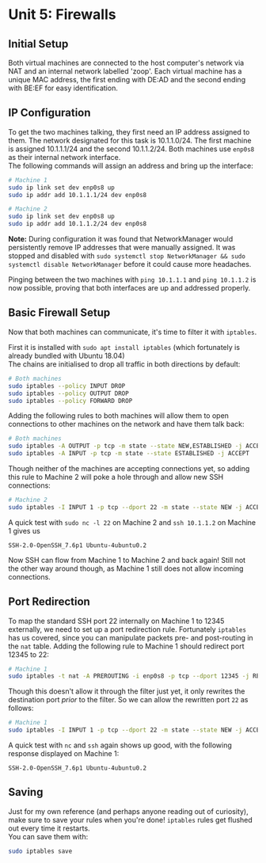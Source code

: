 # Unit 5: Firewalls
## Initial Setup
Both virtual machines are connected to the host computer's network via NAT and an internal network labelled 'zoop'.
Each virtual machine has a unique MAC address, the first ending with DE:AD and the second ending with BE:EF for easy identification.

## IP Configuration
To get the two machines talking, they first need an IP address assigned to them. The network designated for this task is 10.1.1.0/24. The first machine is assigned 10.1.1.1/24 and the second 10.1.1.2/24.
Both machines use `enp0s8` as their internal network interface.  
The following commands will assign an address and bring up the interface:
```bash
# Machine 1
sudo ip link set dev enp0s8 up
sudo ip addr add 10.1.1.1/24 dev enp0s8
```
```bash
# Machine 2
sudo ip link set dev enp0s8 up
sudo ip addr add 10.1.1.2/24 dev enp0s8
```

**Note:** During configuration it was found that NetworkManager would persistently remove IP addresses that were manually assigned. It was stopped and disabled with `sudo systemctl stop NetworkManager && sudo systemctl disable NetworkManager` before it could cause more headaches.

Pinging between the two machines with `ping 10.1.1.1` and `ping 10.1.1.2` is now possible, proving that both interfaces are up and addressed properly.

## Basic Firewall Setup
Now that both machines can communicate, it's time to filter it with `iptables`.

First it is installed with `sudo apt install iptables` (which fortunately is already bundled with Ubuntu 18.04)  
The chains are initialised to drop all traffic in both directions by default:
```bash
# Both machines
sudo iptables --policy INPUT DROP
sudo iptables --policy OUTPUT DROP
sudo iptables --policy FORWARD DROP
```
Adding the following rules to both machines will allow them to open connections to other machines on the network and have them talk back:
```bash
# Both machines
sudo iptables -A OUTPUT -p tcp -m state --state NEW,ESTABLISHED -j ACCEPT
sudo iptables -A INPUT -p tcp -m state --state ESTABLISHED -j ACCEPT
```
Though neither of the machines are accepting connections yet, so adding this rule to Machine 2 will poke a hole through and allow new SSH connections:
```bash
# Machine 2
sudo iptables -I INPUT 1 -p tcp --dport 22 -m state --state NEW -j ACCEPT
```
A quick test with `sudo nc -l 22` on Machine 2 and `ssh 10.1.1.2` on Machine 1 gives us
```
SSH-2.0-OpenSSH_7.6p1 Ubuntu-4ubuntu0.2
```
Now SSH can flow from Machine 1 to Machine 2 and back again! Still not the other way around though, as Machine 1 still does not allow incoming connections.

## Port Redirection
To map the standard SSH port 22 internally on Machine 1 to 12345 externally, we need to set up a port redirection rule.
Fortunately `iptables` has us covered, since you can manipulate packets pre- and post-routing in the `nat` table.
Adding the following rule to Machine 1 should redirect port 12345 to 22:
```bash
# Machine 1
sudo iptables -t nat -A PREROUTING -i enp0s8 -p tcp --dport 12345 -j REDIRECT --to-port 22
```
Though this doesn't allow it through the filter just yet, it only rewrites the destination port *prior* to the filter. So we can allow the rewritten port `22` as follows:
```bash
# Machine 1
sudo iptables -I INPUT 1 -p tcp --dport 22 -m state --state NEW -j ACCEPT
```
A quick test with `nc` and `ssh` again shows up good, with the following response displayed on Machine 1:
```
SSH-2.0-OpenSSH_7.6p1 Ubuntu-4ubuntu0.2
```

## Saving
Just for my own reference (and perhaps anyone reading out of curiosity), make sure to save your rules when you're done! `iptables` rules get flushed out every time it restarts.  
You can save them with:
```bash
sudo iptables save
```
